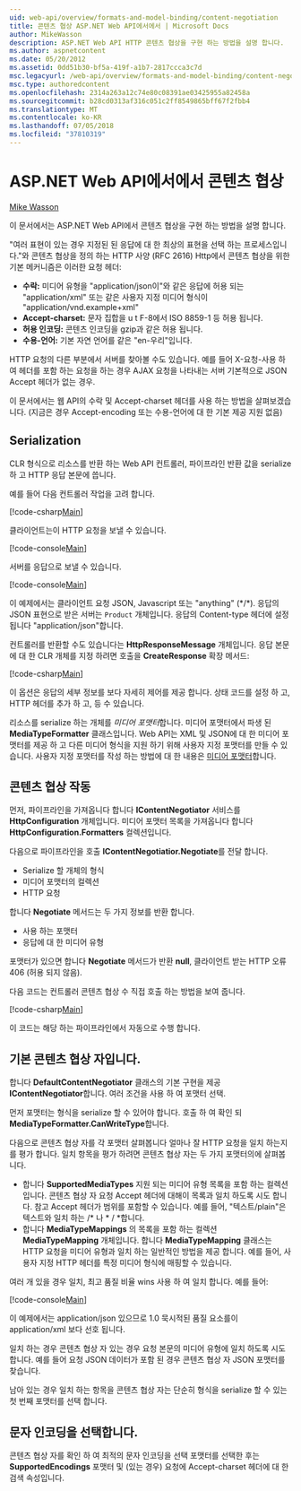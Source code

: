 ```yaml
---
uid: web-api/overview/formats-and-model-binding/content-negotiation
title: 콘텐츠 협상 ASP.NET Web API에서에서 | Microsoft Docs
author: MikeWasson
description: ASP.NET Web API HTTP 콘텐츠 협상을 구현 하는 방법을 설명 합니다.
ms.author: aspnetcontent
ms.date: 05/20/2012
ms.assetid: 0dd51b30-bf5a-419f-a1b7-2817ccca3c7d
msc.legacyurl: /web-api/overview/formats-and-model-binding/content-negotiation
msc.type: authoredcontent
ms.openlocfilehash: 2314a263a12c74e80c08391ae03425955a82458a
ms.sourcegitcommit: b28cd0313af316c051c2ff8549865bff67f2fbb4
ms.translationtype: MT
ms.contentlocale: ko-KR
ms.lasthandoff: 07/05/2018
ms.locfileid: "37810319"
---
```

<a name="content-negotiation-in-aspnet-web-api"></a>ASP.NET Web API에서에서 콘텐츠 협상
====================
[Mike Wasson](https://github.com/MikeWasson)

이 문서에서는 ASP.NET Web API에서 콘텐츠 협상을 구현 하는 방법을 설명 합니다.

"여러 표현이 있는 경우 지정된 된 응답에 대 한 최상의 표현을 선택 하는 프로세스입니다."와 콘텐츠 협상을 정의 하는 HTTP 사양 (RFC 2616) Http에서 콘텐츠 협상을 위한 기본 메커니즘은 이러한 요청 헤더:

- **수락:** 미디어 유형을 "application/json이"와 같은 응답에 허용 되는 "application/xml" 또는 같은 사용자 지정 미디어 형식이 &quot;application/vnd.example+xml&quot;
- **Accept-charset:** 문자 집합을 u t F-8에서 ISO 8859-1 등 허용 됩니다.
- **허용 인코딩:** 콘텐츠 인코딩을 gzip과 같은 허용 됩니다.
- **수용-언어:** 기본 자연 언어를 같은 "en-우리"입니다.

HTTP 요청의 다른 부분에서 서버를 찾아볼 수도 있습니다. 예를 들어 X-요청-사용 하 여 헤더를 포함 하는 요청을 하는 경우 AJAX 요청을 나타내는 서버 기본적으로 JSON Accept 헤더가 없는 경우.

이 문서에서는 웹 API의 수락 및 Accept-charset 헤더를 사용 하는 방법을 살펴보겠습니다. (지금은 경우 Accept-encoding 또는 수용-언어에 대 한 기본 제공 지원 없음)

## <a name="serialization"></a>Serialization

CLR 형식으로 리소스를 반환 하는 Web API 컨트롤러, 파이프라인 반환 값을 serialize 하 고 HTTP 응답 본문에 씁니다.

예를 들어 다음 컨트롤러 작업을 고려 합니다.

[!code-csharp[Main](content-negotiation/samples/sample1.cs)]

클라이언트는이 HTTP 요청을 보낼 수 있습니다.

[!code-console[Main](content-negotiation/samples/sample2.cmd)]

서버를 응답으로 보낼 수 있습니다.

[!code-console[Main](content-negotiation/samples/sample3.cmd)]

이 예제에서는 클라이언트 요청 JSON, Javascript 또는 "anything" (\*/\*). 응답의 JSON 표현으로 받은 서버는 `Product` 개체입니다. 응답의 Content-type 헤더에 설정 됩니다 &quot;application/json&quot;합니다.

컨트롤러를 반환할 수도 있습니다는 **HttpResponseMessage** 개체입니다. 응답 본문에 대 한 CLR 개체를 지정 하려면 호출을 **CreateResponse** 확장 메서드:

[!code-csharp[Main](content-negotiation/samples/sample4.cs)]

이 옵션은 응답의 세부 정보를 보다 자세히 제어를 제공 합니다. 상태 코드를 설정 하 고, HTTP 헤더를 추가 하 고, 등 수 있습니다.

리소스를 serialize 하는 개체를 *미디어 포맷터*합니다. 미디어 포맷터에서 파생 된 **MediaTypeFormatter** 클래스입니다. Web API는 XML 및 JSON에 대 한 미디어 포맷터를 제공 하 고 다른 미디어 형식을 지원 하기 위해 사용자 지정 포맷터를 만들 수 있습니다. 사용자 지정 포맷터를 작성 하는 방법에 대 한 내용은 [미디어 포맷터](media-formatters.md)합니다.

## <a name="how-content-negotiation-works"></a>콘텐츠 협상 작동

먼저, 파이프라인을 가져옵니다 합니다 **IContentNegotiator** 서비스를 **HttpConfiguration** 개체입니다. 미디어 포맷터 목록을 가져옵니다 합니다 **HttpConfiguration.Formatters** 컬렉션입니다.

다음으로 파이프라인을 호출 **IContentNegotiatior.Negotiate**를 전달 합니다.

- Serialize 할 개체의 형식
- 미디어 포맷터의 컬렉션
- HTTP 요청

합니다 **Negotiate** 메서드는 두 가지 정보를 반환 합니다.

- 사용 하는 포맷터
- 응답에 대 한 미디어 유형

포맷터가 있으면 합니다 **Negotiate** 메서드가 반환 **null**, 클라이언트 받는 HTTP 오류 406 (허용 되지 않음).

다음 코드는 컨트롤러 콘텐츠 협상 수 직접 호출 하는 방법을 보여 줍니다.

[!code-csharp[Main](content-negotiation/samples/sample5.cs)]

이 코드는 해당 하는 파이프라인에서 자동으로 수행 합니다.

## <a name="default-content-negotiator"></a>기본 콘텐츠 협상 자입니다.

합니다 **DefaultContentNegotiator** 클래스의 기본 구현을 제공 **IContentNegotiator**합니다. 여러 조건을 사용 하 여 포맷터 선택.

먼저 포맷터는 형식을 serialize 할 수 있어야 합니다. 호출 하 여 확인 되 **MediaTypeFormatter.CanWriteType**합니다.

다음으로 콘텐츠 협상 자를 각 포맷터 살펴봅니다 얼마나 잘 HTTP 요청을 일치 하는지를 평가 합니다. 일치 항목을 평가 하려면 콘텐츠 협상 자는 두 가지 포맷터의에 살펴봅니다.

- 합니다 **SupportedMediaTypes** 지원 되는 미디어 유형 목록을 포함 하는 컬렉션입니다. 콘텐츠 협상 자 요청 Accept 헤더에 대해이 목록과 일치 하도록 시도 합니다. 참고 Accept 헤더가 범위를 포함할 수 있습니다. 예를 들어, "텍스트/plain"은 텍스트와 일치 하는 /\* 나 \* / \*합니다.
- 합니다 **MediaTypeMappings** 의 목록을 포함 하는 컬렉션 **MediaTypeMapping** 개체입니다. 합니다 **MediaTypeMapping** 클래스는 HTTP 요청을 미디어 유형과 일치 하는 일반적인 방법을 제공 합니다. 예를 들어, 사용자 지정 HTTP 헤더를 특정 미디어 형식에 매핑할 수 있습니다.

여러 개 있을 경우 일치, 최고 품질 비율 wins 사용 하 여 일치 합니다. 예를 들어:

[!code-console[Main](content-negotiation/samples/sample6.cmd)]

이 예제에서는 application/json 있으므로 1.0 묵시적된 품질 요소를이 application/xml 보다 선호 됩니다.

일치 하는 경우 콘텐츠 협상 자 있는 경우 요청 본문의 미디어 유형에 일치 하도록 시도 합니다. 예를 들어 요청 JSON 데이터가 포함 된 경우 콘텐츠 협상 자 JSON 포맷터를 찾습니다.

남아 있는 경우 일치 하는 항목을 콘텐츠 협상 자는 단순히 형식을 serialize 할 수 있는 첫 번째 포맷터를 선택 합니다.

## <a name="selecting-a-character-encoding"></a>문자 인코딩을 선택합니다.

콘텐츠 협상 자를 확인 하 여 최적의 문자 인코딩을 선택 포맷터를 선택한 후는 **SupportedEncodings** 포맷터 및 (있는 경우) 요청에 Accept-charset 헤더에 대 한 검색 속성입니다.
